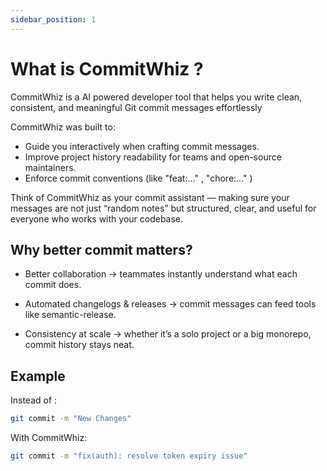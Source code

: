 ```yaml
---
sidebar_position: 1
---
```


# What is CommitWhiz ?

CommitWhiz is a AI powered developer tool that helps you write clean, consistent, and meaningful Git commit messages effortlessly


CommitWhiz was built to:

- Guide you interactively when crafting commit messages.
- Improve project history readability for teams and open-source maintainers.
- Enforce commit conventions (like "feat:..." , "chore:..." )

Think of CommitWhiz as your commit assistant — making sure your messages are not just “random notes” but structured, clear, and useful for everyone who works with your codebase.

## Why better commit matters?
- Better collaboration → teammates instantly understand what each commit does.

- Automated changelogs & releases → commit messages can feed tools like semantic-release.

- Consistency at scale → whether it’s a solo project or a big monorepo, commit history stays neat.



## Example

Instead of :

```bash 
git commit -m "New Changes"
```

With CommitWhiz:

```bash
git commit -m "fix(auth): resolve token expiry issue"
```